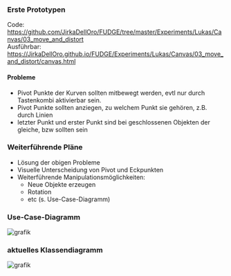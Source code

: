 ### Erste Prototypen

Code: https://github.com/JirkaDellOro/FUDGE/tree/master/Experiments/Lukas/Canvas/03_move_and_distort  
Ausführbar: https://JirkaDellOro.github.io/FUDGE/Experiments/Lukas/Canvas/03_move_and_distort/canvas.html

#### Probleme
- Pivot Punkte der Kurven sollten mitbewegt werden, evtl nur durch Tastenkombi aktivierbar sein.
- Pivot Punkte sollten anziegen, zu welchem Punkt sie gehören, z.B. durch Linien
- letzter Punkt und erster Punkt sind bei geschlossenen Objekten der gleiche, bzw sollten sein


### Weiterführende Pläne
- Lösung der obigen Probleme
- Visuelle Unterscheidung von Pivot und Eckpunkten
- Weiterführende Manipulationsmöglichkeiten:
  - Neue Objekte erzeugen
  - Rotation
  - etc (s. Use-Case-Diagramm)


### Use-Case-Diagramm
![grafik](https://user-images.githubusercontent.com/7681159/50832417-6686d500-134e-11e9-92fb-fa9935f62536.png)

### aktuelles Klassendiagramm
![grafik](https://user-images.githubusercontent.com/7681159/50832456-8c13de80-134e-11e9-9006-c8b7967b3656.png)

